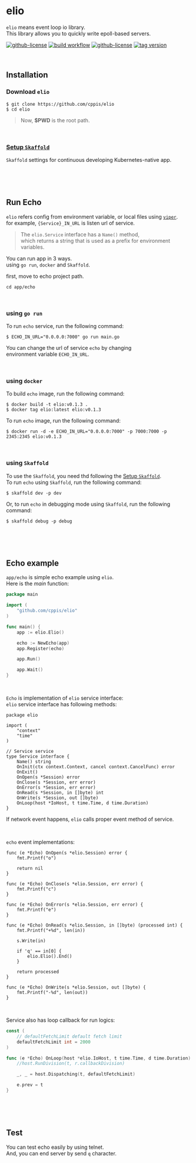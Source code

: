 # elio  
`elio` means event loop io library.  
This library allows you to quickly write epoll-based servers.  

[![github-license](https://img.shields.io/github/license/cppis/elio)](https://img.shields.io/github/license/cppis/elio)
[![build workflow](https://github.com/cppis/elio/actions/workflows/build-elio.yml/badge.svg)](https://github.com/cppis/elio/actions/workflows/build-elio.yml/badge.svg)
[![github-license](https://img.shields.io/github/go-mod/go-version/cppis/elio)](https://img.shields.io/github/go-mod/go-version/cppis/elio)
[![tag version](https://img.shields.io/github/v/tag/cppis/elio)](https://img.shields.io/github/v/tag/cppis/elio)

<br/>

## Installation  
### Download `elio`  
```shell
$ git clone https://github.com/cppis/elio
$ cd elio
```

> Now, **$PWD** is the root path.  

<br/>

### [Setup `Skaffold`](docs/setup.skaffold.md)  
`Skaffold` settings for continuous developing Kubernetes-native app.  

<br/><br/><br/>

## Run Echo  
`elio` refers config from environment variable, or local files using [`viper`](https://github.com/spf13/viper).  
for example, `{Service}_IN_URL` is listen url of service.  

> The `elio.Service` interface has a `Name()` method,  
> which returns a string that is used as a prefix for environment variables.

You can run app in 3 ways.  
using `go run`, `docker` and `Skaffold`.   

first, move to echo project path.
```shell
cd app/echo
```

<br/>

### using `go run`  
To run `echo` service, run the following command:  
```shell
$ ECHO_IN_URL="0.0.0.0:7000" go run main.go
```

You can change the url of service `echo` by changing  
environment variable `ECHO_IN_URL`.

<br/>

### using `docker`  
To build `echo` image, run the following command:  
```shell
$ docker build -t elio:v0.1.3 .
$ docker tag elio:latest elio:v0.1.3
```

To run `echo` image, run the following command:  
```shell
$ docker run -d -e ECHO_IN_URL="0.0.0.0:7000" -p 7000:7000 -p 2345:2345 elio:v0.1.3
```

<br/>

### using `Skaffold`  
To use the `Skaffold`, you need thd following the [Setup `Skaffold`](#setup-skaffold).  
To run `echo` using `Skaffold`, run the following command:  
```shell
$ skaffold dev -p dev
```

Or, to run `echo` in debugging mode using `Skaffold`, run the following command:  
```shell
$ skaffold debug -p debug
```

<br/><br/><br/>

## Echo example  
`app/echo` is simple echo example using `elio`.  
Here is the *main* function:  
```go
package main

import (
	"github.com/cppis/elio"
)

func main() {
	app := elio.Elio()

	echo := NewEcho(app)
	app.Register(echo)

	app.Run()

	app.Wait()
}
```

<br/>

`Echo` is implementation of `elio` service interface:  
`elio` service interface has following methods:  

```golang
package elio

import (
	"context"
	"time"
)

// Service service
type Service interface {
	Name() string
	OnInit(ctx context.Context, cancel context.CancelFunc) error
	OnExit()
	OnOpen(s *Session) error
	OnClose(s *Session, err error)
	OnError(s *Session, err error)
	OnRead(s *Session, in []byte) int
	OnWrite(s *Session, out []byte)
	OnLoop(host *IoHost, t time.Time, d time.Duration)
}
```
If network event happens, `elio` calls proper event method of service.  

<br/>

`echo` event implementations:  
```golang
func (e *Echo) OnOpen(s *elio.Session) error {
	fmt.Printf("o")

	return nil
}

func (e *Echo) OnClose(s *elio.Session, err error) {
	fmt.Printf("c")
}

func (e *Echo) OnError(s *elio.Session, err error) {
	fmt.Printf("e")
}

func (e *Echo) OnRead(s *elio.Session, in []byte) (processed int) {
	fmt.Printf("+%d", len(in))

	s.Write(in)

	if 'q' == in[0] {
		elio.Elio().End()
	}

	return processed
}

func (e *Echo) OnWrite(s *elio.Session, out []byte) {
	fmt.Printf("-%d", len(out))
}
```

<br/>

Service also has loop callback for run logics:

```go
const (
	// defaultFetchLimit default fetch limit
	defaultFetchLimit int = 2000
)

func (e *Echo) OnLoop(host *elio.IoHost, t time.Time, d time.Duration) {
	//host.RunDivision(t, r.callbackDivision)

	_, _ = host.Dispatching(t, defaultFetchLimit)

	e.prev = t
}
```

<br/><br/><br/>

## Test  
You can test echo easily by using telnet.  
And, you can end server by send `q` character.  
